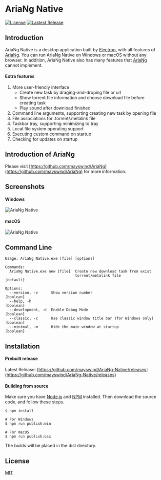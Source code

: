 # AriaNg Native
[![License](https://img.shields.io/github/license/mayswind/AriaNg-Native.svg?style=flat)](https://github.com/mayswind/AriaNg-Native/blob/master/LICENSE)
[![Lastest Release](https://img.shields.io/github/release/mayswind/AriaNg-Native.svg?style=flat)](https://github.com/mayswind/AriaNg-Native/releases)

## Introduction
AriaNg Native is a desktop application built by [Electron](https://github.com/electron/electron), with all features of [AriaNg](https://github.com/mayswind/AriaNg). You can run AriaNg Native on Windows or macOS without any browser. In addition, AriaNg Native also has many features that [AriaNg](https://github.com/mayswind/AriaNg) cannot implement.

#### Extra features
1. More user-friendly interface
    * Create new task by draging-and-droping file or url
    * Show torrent file information and choose download file before creating task
    * Play sound after download finished
2. Command line arguments, supporting creating new task by opening file
3. File associations for .torrent/.metalink file
4. Taskbar tray, supporting minimizing to tray
5. Local file system operating support
6. Executing custom command on startup
7. Checking for updates on startup

## Introduction of AriaNg
Please visit [https://github.com/mayswind/AriaNg](https://github.com/mayswind/AriaNg) for more information.

## Screenshots
#### Windows
![AriaNg Native](https://raw.githubusercontent.com/mayswind/AriaNg-WebSite/master/screenshots/ariang_native_windows.png)

#### macOS
![AriaNg Native](https://raw.githubusercontent.com/mayswind/AriaNg-WebSite/master/screenshots/ariang_native_macos.png)

## Command Line

```
Usage: AriaNg Native.exe [file] [options]

Commands:
  AriaNg Native.exe new [file]  Create new download task from exist
                                torrent/metalink file                  [default]

Options:
  --version, -v      Show version number                               [boolean]
  --help, -h                                                           [boolean]
  --development, -d  Enable Debug Mode                                 [boolean]
  --classic, -c      Use classic window title bar (for Windows only)   [boolean]
  --minimal, -m      Hide the main window at startup                   [boolean]
```

## Installation
#### Prebuilt release
Latest Release: [https://github.com/mayswind/AriaNg-Native/releases](https://github.com/mayswind/AriaNg-Native/releases)

#### Building from source
Make sure you have [Node.js](https://nodejs.org/) and [NPM](https://www.npmjs.com/) installed. Then download the source code, and follow these steps.

    $ npm install
    
    # For Windows
    $ npm run publish:win
    
    # For macOS
    $ npm run publish:osx

The builds will be placed in the dist directory.

## License
[MIT](https://github.com/mayswind/AriaNg-Native/blob/master/LICENSE)
